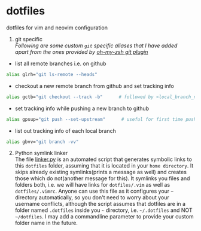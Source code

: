 # dotfiles
dotfiles for vim and neovim configuration

1. git specific  
  *Following are some custom `git` specific aliases that I have added  
apart from the ones provided by [oh-my-zsh git plugin](https://github.com/robbyrussell/oh-my-zsh/wiki/Plugin:git)*  

  * list all remote branches i.e. on github  
  ```bash
  alias glrh="git ls-remote --heads"
  ```
  * checkout a new remote branch from github and set tracking info  
  ```bash
  alias gctb="git checkout --track -b"      # followed by <local_branch_name> <origin/remote_branch_name>
  ```
  * set tracking info while pushing a new branch to github
  ```bash
  alias gpsup="git push --set-upstream"      # useful for first time push of new branches
  ```
  * list out tracking info of each local branch
  ```bash
  alias gbvv="git branch -vv" 
  ```  
2. Python symlink linker  
  The file [linker.py](https://github.com/ishankhare07/dotfiles/blob/master/linker.py) is an automated script that generates symbolic links to this `dotfiles` folder, assuming that it is located in your `home directory`. It skips already existing symlinks(prints a message as well) and creates those which do not(another message for this). It symlinks you files and folders both, i.e. we will have links for `dotfiles/.vim` as well as `dotfiles/.vimrc`. Anyone can use this file as it configures your `~` directory automatically, so you don't need to worry about your username conflicts, although the script assumes that dotfiles are in a folder named `.dotfiles` inside you `~` directory, i.e. `~/.dotfiles` and NOT `~/dotfiles`. I may add a commandline parameter to provide your custom folder name in the future.
